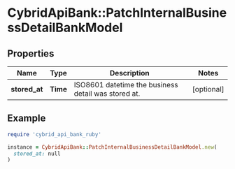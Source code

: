 # CybridApiBank::PatchInternalBusinessDetailBankModel

## Properties

| Name | Type | Description | Notes |
| ---- | ---- | ----------- | ----- |
| **stored_at** | **Time** | ISO8601 datetime the business detail was stored at. | [optional] |

## Example

```ruby
require 'cybrid_api_bank_ruby'

instance = CybridApiBank::PatchInternalBusinessDetailBankModel.new(
  stored_at: null
)
```

